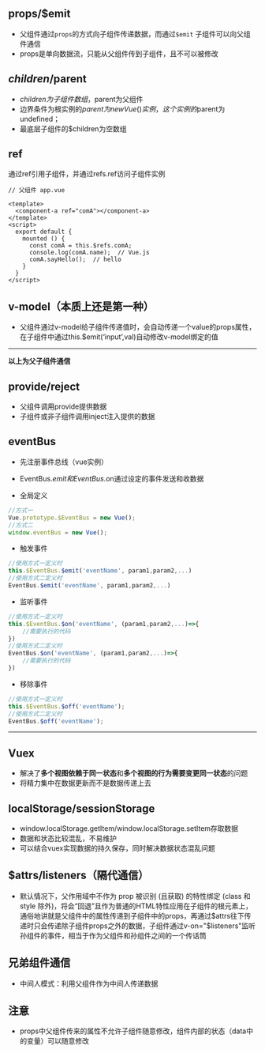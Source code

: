 ## props/$emit

- 父组件通过`props`的方式向子组件传递数据，而通过`$emit` 子组件可以向父组件通信
- props是单向数据流，只能从父组件传到子组件，且不可以被修改

## $children/$parent

- $children为子组件数组，$parent为父组件
- 边界条件为根实例的$parent为new Vue()实例，这个实例的$parent为undefined；
- 最底层子组件的$children为空数组

## ref

通过ref引用子组件，并通过refs.ref访问子组件实例

```vue
// 父组件 app.vue

<template>
  <component-a ref="comA"></component-a>
</template>
<script>
  export default {
    mounted () {
      const comA = this.$refs.comA;
      console.log(comA.name);  // Vue.js
      comA.sayHello();  // hello
    }
  }
</script>
```

## v-model（本质上还是第一种）

- 父组件通过v-model给子组件传递值时，会自动传递一个value的props属性，在子组件中通过this.$emit(‘input’,val)自动修改v-model绑定的值

***

**以上为父子组件通信**

## provide/reject

- 父组件调用provide提供数据
- 子组件或非子组件调用inject注入提供的数据

## eventBus

- 先注册事件总线（vue实例）
- EventBus.$emit和EventBus.$on通过设定的事件发送和收数据

- 全局定义

```js
//方式一
Vue.prototype.$EventBus = new Vue();
//方式二
window.eventBus = new Vue();
```

- 触发事件

```javascript
//使用方式一定义时
this.$EventBus.$emit('eventName', param1,param2,...)
//使用方式二定义时
EventBus.$emit('eventName', param1,param2,...)
```

- 监听事件

```js
//使用方式一定义时
this.$EventBus.$on('eventName', (param1,param2,...)=>{
    //需要执行的代码
})
//使用方式二定义时
EventBus.$on('eventName', (param1,param2,...)=>{
    //需要执行的代码
})
```

- 移除事件

```js
//使用方式一定义时
this.$EventBus.$off('eventName');
//使用方式二定义时
EventBus.$off('eventName');
```

***



## Vuex

- 解决了**多个视图依赖于同一状态**和**多个视图的行为需要变更同一状态**的问题
- 将精力集中在数据更新而不是数据传递上去

## localStorage/sessionStorage

- window.localStorage.getItem/window.localStorage.setItem存取数据
- 数据和状态比较混乱，不易维护
- 可以结合vuex实现数据的持久保存，同时解决数据状态混乱问题

## $attrs/listeners（隔代通信）

- 默认情况下，父作用域中不作为 prop 被识别 (且获取) 的特性绑定 (class 和 style 除外)，将会“回退”且作为普通的HTML特性应用在子组件的根元素上，通俗地讲就是父组件中的属性传递到子组件中的props，再通过$attrs往下传递时只会传递除子组件props之外的数据，子组件通过v-on="$listeners"监听孙组件的事件，相当于作为父组件和孙组件之间的一个传话筒

## 兄弟组件通信

- 中间人模式：利用父组件作为中间人传递数据

## 注意

- props中父组件传来的属性不允许子组件随意修改，组件内部的状态（data中的变量）可以随意修改
